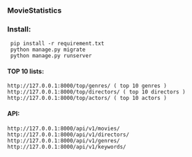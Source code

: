 ### MovieStatistics

### Install:

     pip install -r requirement.txt
     python manage.py migrate
     python manage.py runserver

#### TOP 10 lists:

    http://127.0.0.1:8000/top/genres/ ( top 10 genres )
    http://127.0.0.1:8000/top/directors/ ( top 10 directors )
    http://127.0.0.1:8000/top/actors/ ( top 10 actors )


#### API:

    http://127.0.0.1:8000/api/v1/movies/
    http://127.0.0.1:8000/api/v1/directors/
    http://127.0.0.1:8000/api/v1/genres/
    http://127.0.0.1:8000/api/v1/keywords/
